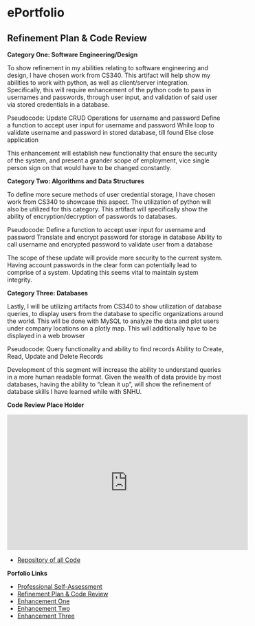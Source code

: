 # ePortfolio

## Refinement Plan & Code Review

**Category One: Software Engineering/Design**

To show refinement in my abilities relating to software engineering and design, I have chosen work from CS340.  This artifact will help show my abilities to work with python, as well as client/server integration.  Specifically, this will require enhancement of the python code to pass in usernames and passwords, through user input, and validation of said user via stored credentials in a database.

Pseudocode:
	Update CRUD Operations for username and password
	Define a function to accept user input for username and password
	While loop to validate username and password in stored database, till found
	Else close application

This enhancement will establish new functionality that ensure the security of the system, and present a grander scope of employment, vice single person sign on that would have to be changed constantly.  


**Category Two: Algorithms and Data Structures**

To define more secure methods of user credential storage, I have chosen work from CS340 to showcase this aspect.  The utilization of python will also be utilized for this category.  This artifact will specifically show the ability of encryption/decryption of passwords to databases.

Pseudocode:
	Define a function to accept user input for username and password
	Translate and encrypt password for storage in database
	Ability to call username and encrypted password to validate user from a database

The scope of these update will provide more security to the current system.  Having account passwords in the clear form can potentially lead to comprise of a system.  Updating this seems vital to maintain system integrity.  

  
**Category Three: Databases**

Lastly, I will be utilizing artifacts from CS340 to show utilization of database queries, to display users from the database to specific organizations around the world.  This will be done with MySQL to analyze the data and plot users under company locations on a plotly map.  This will additionally have to be displayed in a web browser

Pseudocode:
	Query functionality and ability to find records
	Ability to Create, Read, Update and Delete Records

Development of this segment will increase the ability to understand queries in a more human readable format.  Given the wealth of data provide by most databases, having the ability to “clean it up”, will show the refinement of database skills I have learned while with SNHU.  

**Code Review Place Holder**
<div align="center">
  <iframe 
        width="560" 
        height="315" 
        src="https://www.youtube.com/embed/zib3tdyKVSw" 
        frameborder="0" 
        allow="autoplay; encrypted-media" 
        allowfullscreen="">
  </iframe>
</div>

* [Repository of all Code](https://github.com/MikeARiv/mikeariv.github.io)<br>

**Porfolio Links**<br>
* [Professional Self-Assessment](https://mikeariv.github.io/index.html)<br>
* [Refinement Plan & Code Review](https://mikeariv.github.io/CodeReview.html)<br>
* [Enhancement One](https://mikeariv.github.io/EnhancementOne.html)<br>
* [Enhancement Two](https://mikeariv.github.io/EnhancementTwo.html)<br>
* [Enhancement Three](https://mikeariv.github.io/EnhancementThree.html)
